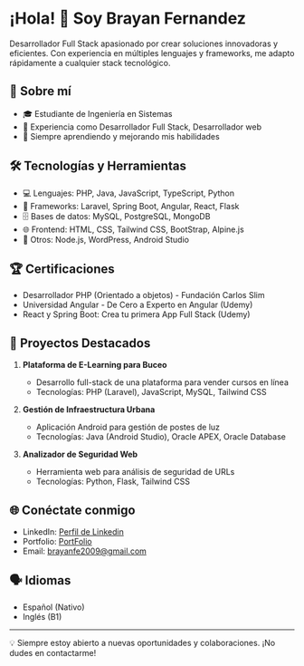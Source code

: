 # ¡Hola! 👋 Soy Brayan Fernandez

Desarrollador Full Stack apasionado por crear soluciones innovadoras y eficientes. Con experiencia en múltiples lenguajes y frameworks, me adapto rápidamente a cualquier stack tecnológico.

## 🚀 Sobre mí

- 🎓 Estudiante de Ingeniería en Sistemas
- 💼 Experiencia como Desarrollador Full Stack, Desarrollador web
- 🌱 Siempre aprendiendo y mejorando mis habilidades

## 🛠️ Tecnologías y Herramientas

- 💻 Lenguajes: PHP, Java, JavaScript, TypeScript, Python
- 🔧 Frameworks: Laravel, Spring Boot, Angular, React, Flask
- 🗄️ Bases de datos: MySQL, PostgreSQL, MongoDB
- 🌐 Frontend: HTML, CSS, Tailwind CSS, BootStrap, Alpine.js
- 🚀 Otros: Node.js, WordPress, Android Studio

## 🏆 Certificaciones

- Desarrollador PHP (Orientado a objetos) - Fundación Carlos Slim
- Universidad Angular - De Cero a Experto en Angular (Udemy)
- React y Spring Boot: Crea tu primera App Full Stack (Udemy)

## 🌟 Proyectos Destacados

1. **Plataforma de E-Learning para Buceo**
   - Desarrollo full-stack de una plataforma para vender cursos en línea
   - Tecnologías: PHP (Laravel), JavaScript, MySQL, Tailwind CSS

2. **Gestión de Infraestructura Urbana**
   - Aplicación Android para gestión de postes de luz
   - Tecnologías: Java (Android Studio), Oracle APEX, Oracle Database

3. **Analizador de Seguridad Web**
   - Herramienta web para análisis de seguridad de URLs
   - Tecnologías: Python, Flask, Tailwind CSS

## 🌐 Conéctate conmigo

- LinkedIn: [Perfil de Linkedin](https://www.linkedin.com/in/brayan-fernandez-8182b0239/)
- Portfolio: [PortFolio](https://portfolio-app-brayan.vercel.app)
- Email: brayanfe2009@gmail.com

## 🗣️ Idiomas

- Español (Nativo)
- Inglés (B1)

---

💡 Siempre estoy abierto a nuevas oportunidades y colaboraciones. ¡No dudes en contactarme!

<!---
Blaaaxo/Blaaaxo is a ✨ special ✨ repository because its `README.md` (this file) appears on your GitHub profile.
You can click the Preview link to take a look at your changes.
--->
